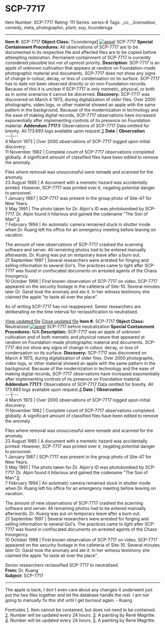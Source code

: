 # SCP-7717
Item Number: SCP-7717
Rating: 111
Series: series-8
Tags: _cc, _licensebox, comedy, meta, photographic, plant, scp, ticonderoga

---

**Item #:** SCP-7717
**Object Class:** Ticonderoga[1](javascript:;)
[![appel](https://scp-wiki.wdfiles.com/local--resized-images/scp-7717/appel/medium.jpg)](https://scp-wiki.wdfiles.com/local--files/scp-7717/appel)
SCP-7717
**Special Containment Procedures:** All observations of SCP-7717 are to be documented in its respective file and affected files are to be copied before attempting restoration. Permanent containment of SCP-7717 is currently considered plausible but not of upmost priority.
**Description:** SCP-7717 is an apple of unknown cultivation that appears at random on Foundation-made photographic material and documents. SCP-7717 does not show any signs of change in colour, decay, or loss of condensation on its surface.
SCP-7717 has to date not been observed directly or on non-Foundation records. Because of this it is unclear if SCP-7717 is only memetic, physical, or both as in some scenarios it cannot be discerned.
**Discovery:** SCP-7717 was discovered on March 4 1973, during digitalization of older files. Over 2000 photographs, video logs, or other material showed an apple with the same pattern in the background. Because of the modernization in technology and the ease of making digital records, SCP-7717 observations have increased exponentially after implementing controls of its presence on Foundation material.
**Addendum 7717.1:** Observations of SCP-7717
Data omitted for brevity. All 173.693 logs available upon request.[2](javascript:;)
**Date** | **Observation**  
---|---  
4 March 1973 | Over 2000 observations of SCP-7717 logged upon initial discovery.  
11 November 1982 | Complete count of SCP-7717 observations completed globally. A significant amount of classified files have been edited to remove the anomaly.  
  
Files where removal was unsuccessful were remade and scanned for the anomaly.  
23 August 1985 | A document with a memetic hazard was accidentally printed. However, SCP-7717 was printed over it, negating potential danger to personnel.  
1 January 1987 | SCP-7717 was present in the group photo of Site-47 for New Years.  
5 May 1991 | The photo taken for Dr. Alpin's ID was photobombed by SCP-7717. Dr. Alpin found it hilarious and gained the codename "The Son of Man".[3](javascript:;)  
7 February 1994 | An automatic camera remained stuck in shutter mode when Dr. Kuang left his office for an emergency meeting before leaving on vacation.  
  
The amount of new observations of SCP-7717 crashed the scanning software and server. All remaining photos had to be entered manually afterwards. Dr. Kuang was put on temporary leave after a burn out.  
21 September 1997 | Several researchers were arrested for forging and selling information to several GoI's. The practices came to light after SCP-7717 was found in confiscated documents on arrested agents of the Chaos Insurgency.  
10 October 1998 | First known observation of SCP-7717 on video. SCP-7717 appeared on the security footage in the cafeteria of Site-10. Several minutes later Dr. Garat took the anomaly and ate it. In her witness testimony she claimed the apple "to taste all over the place".  
  
As of writing SCP-7717 has not reappeared. Senior researchers are deliberating on the time interval for reclassification to neutralised.  
  
  

[View updated file](javascript:;)
[Close updated file](javascript:;)
**Item #:** SCP-7717
**Object Class:** Neutralized
[![appel](https://scp-wiki.wdfiles.com/local--resized-images/scp-7717/appel/medium.jpg)](https://scp-wiki.wdfiles.com/local--files/scp-7717/appel)
SCP-7717 before neutralization
**Special Containment Procedures:** N/A
**Description:** SCP-7717 was an apple of unknown cultivation and of both memetic and physical nature that appeared at random on Foundation-made photographic material and documents. SCP-7717 did not show any signs of change in colour, decay, or loss of condensation on its surface.
**Discovery:** SCP-7717 was discovered on March 4 1973, during digitalization of older files. Over 2000 photographs, video logs, or other material showed an apple with the same pattern in the background. Because of the modernization in technology and the ease of making digital records, SCP-7717 observations have increased exponentially after implementing controls of its presence on Foundation material.
**Addendum 7717.1:** Observations of SCP-7717
Data omitted for brevity. All 173.693 logs available upon request.[4](javascript:;)
**Date** | **Observation**  
---|---  
4 March 1973 | Over 2000 observations of SCP-7717 logged upon initial discovery.  
11 November 1982 | Complete count of SCP-7717 observations completed globally. A significant amount of classified files have been edited to remove the anomaly.  
  
Files where removal was unsuccessful were remade and scanned for the anomaly.  
23 August 1985 | A document with a memetic hazard was accidentally printed. However, SCP-7717 was printed over it, negating potential danger to personnel.  
1 January 1987 | SCP-7717 was present in the group photo of Site-47 for New Years.  
5 May 1991 | The photo taken for Dr. Alpin's ID was photobombed by SCP-7717. Dr. Alpin found it hilarious and gained the codename "The Son of Man".[5](javascript:;)  
7 February 1994 | An automatic camera remained stuck in shutter mode when Dr. Kuang left his office for an emergency meeting before leaving on vacation.  
  
The amount of new observations of SCP-7717 crashed the scanning software and server. All remaining photos had to be entered manually afterwards. Dr. Kuang was put on temporary leave after a burn out.  
21 September 1997 | Several researchers were arrested for forging and selling information to several GoI's. The practices came to light after SCP-7717 was found in confiscated documents on arrested agents of the Chaos Insurgency.  
10 October 1998 | First known observation of SCP-7717 on video. SCP-7717 appeared on the security footage in the cafeteria of Site-10. Several minutes later Dr. Garat took the anomaly and ate it. In her witness testimony she claimed the apple "to taste all over the place".  
  
Senior researchers reclassified SCP-7717 to neutralised.  
**From:** Dr. Kuang  
**Subject:** SCP-7717
* * *
The apple is back, I don't even care about any changes it underwent just put the two files together and let the database handle the rest. I am not going to manually fix this shit until I get burnout again.
\- Kuang
  
  

Footnotes
[1](javascript:;). Item cannot be contained, but does not need to be contained.
[2](javascript:;). Number will be updated every 24 hours.
[3](javascript:;). A painting by René Magritte.
[4](javascript:;). Number will be updated every 24 hours.
[5](javascript:;). A painting by René Magritte.